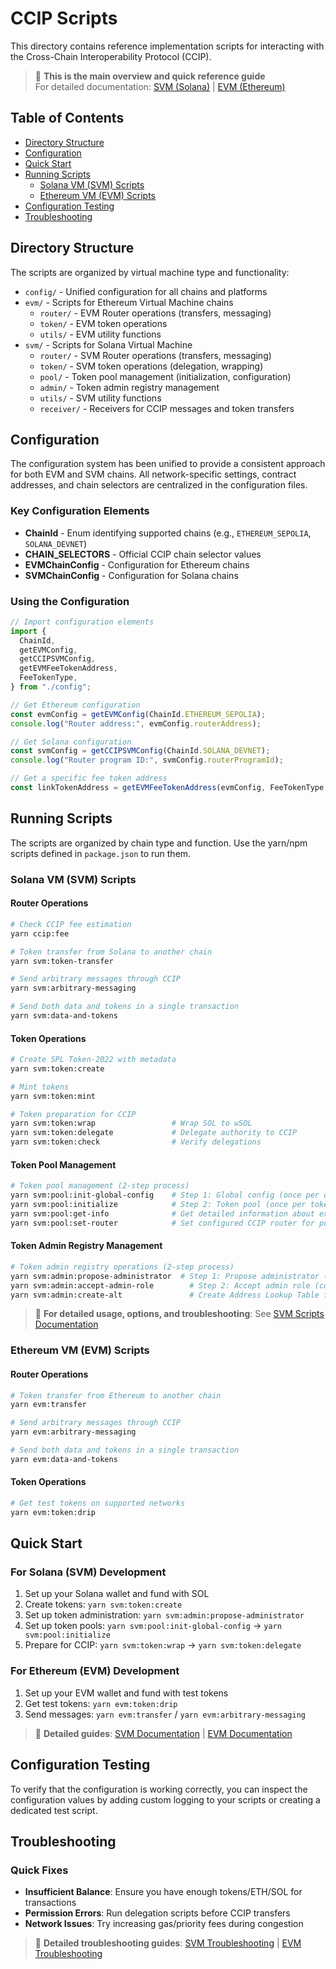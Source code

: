 # CCIP Scripts

This directory contains reference implementation scripts for interacting with the Cross-Chain Interoperability Protocol (CCIP).

> 🎯 **This is the main overview and quick reference guide**  
> For detailed documentation: [SVM (Solana)](./svm/README.md) | [EVM (Ethereum)](./evm/README.md)

## Table of Contents

- [Directory Structure](#directory-structure)
- [Configuration](#configuration)
- [Quick Start](#quick-start)
- [Running Scripts](#running-scripts)
  - [Solana VM (SVM) Scripts](#solana-vm-svm-scripts)
  - [Ethereum VM (EVM) Scripts](#ethereum-vm-evm-scripts)
- [Configuration Testing](#configuration-testing)
- [Troubleshooting](#troubleshooting)

## Directory Structure

The scripts are organized by virtual machine type and functionality:

- `config/` - Unified configuration for all chains and platforms
- `evm/` - Scripts for Ethereum Virtual Machine chains
  - `router/` - EVM Router operations (transfers, messaging)
  - `token/` - EVM token operations
  - `utils/` - EVM utility functions
- `svm/` - Scripts for Solana Virtual Machine
  - `router/` - SVM Router operations (transfers, messaging)
  - `token/` - SVM token operations (delegation, wrapping)
  - `pool/` - Token pool management (initialization, configuration)
  - `admin/` - Token admin registry management
  - `utils/` - SVM utility functions
  - `receiver/` - Receivers for CCIP messages and token transfers

## Configuration

The configuration system has been unified to provide a consistent approach for both EVM and SVM chains. All network-specific settings, contract addresses, and chain selectors are centralized in the configuration files.

### Key Configuration Elements

- **ChainId** - Enum identifying supported chains (e.g., `ETHEREUM_SEPOLIA`, `SOLANA_DEVNET`)
- **CHAIN_SELECTORS** - Official CCIP chain selector values
- **EVMChainConfig** - Configuration for Ethereum chains
- **SVMChainConfig** - Configuration for Solana chains

### Using the Configuration

```typescript
// Import configuration elements
import {
  ChainId,
  getEVMConfig,
  getCCIPSVMConfig,
  getEVMFeeTokenAddress,
  FeeTokenType,
} from "./config";

// Get Ethereum configuration
const evmConfig = getEVMConfig(ChainId.ETHEREUM_SEPOLIA);
console.log("Router address:", evmConfig.routerAddress);

// Get Solana configuration
const svmConfig = getCCIPSVMConfig(ChainId.SOLANA_DEVNET);
console.log("Router program ID:", svmConfig.routerProgramId);

// Get a specific fee token address
const linkTokenAddress = getEVMFeeTokenAddress(evmConfig, FeeTokenType.LINK);
```

## Running Scripts

The scripts are organized by chain type and function. Use the yarn/npm scripts defined in `package.json` to run them.

### Solana VM (SVM) Scripts

#### Router Operations

```bash
# Check CCIP fee estimation
yarn ccip:fee

# Token transfer from Solana to another chain
yarn svm:token-transfer

# Send arbitrary messages through CCIP
yarn svm:arbitrary-messaging

# Send both data and tokens in a single transaction
yarn svm:data-and-tokens
```

#### Token Operations

```bash
# Create SPL Token-2022 with metadata
yarn svm:token:create

# Mint tokens
yarn svm:token:mint

# Token preparation for CCIP
yarn svm:token:wrap                 # Wrap SOL to wSOL
yarn svm:token:delegate             # Delegate authority to CCIP
yarn svm:token:check                # Verify delegations
```

#### Token Pool Management

```bash
# Token pool management (2-step process)
yarn svm:pool:init-global-config    # Step 1: Global config (once per deployment)
yarn svm:pool:initialize            # Step 2: Token pool (once per token)
yarn svm:pool:get-info              # Get detailed information about existing pools
yarn svm:pool:set-router            # Set configured CCIP router for pool (owner only)
```

#### Token Admin Registry Management

```bash
# Token admin registry operations (2-step process)
yarn svm:admin:propose-administrator  # Step 1: Propose administrator (mint authority only)
yarn svm:admin:accept-admin-role        # Step 2: Accept admin role (completes two-step process)
yarn svm:admin:create-alt               # Create Address Lookup Table for token pool operations
```

> 📖 **For detailed usage, options, and troubleshooting**: See [SVM Scripts Documentation](./svm/README.md)

### Ethereum VM (EVM) Scripts

#### Router Operations

```bash
# Token transfer from Ethereum to another chain
yarn evm:transfer

# Send arbitrary messages through CCIP
yarn evm:arbitrary-messaging

# Send both data and tokens in a single transaction
yarn evm:data-and-tokens
```

#### Token Operations

```bash
# Get test tokens on supported networks
yarn evm:token:drip
```

## Quick Start

### For Solana (SVM) Development

1. Set up your Solana wallet and fund with SOL
2. Create tokens: `yarn svm:token:create`
3. Set up token administration: `yarn svm:admin:propose-administrator`
4. Set up token pools: `yarn svm:pool:init-global-config` → `yarn svm:pool:initialize`
5. Prepare for CCIP: `yarn svm:token:wrap` → `yarn svm:token:delegate`

### For Ethereum (EVM) Development

1. Set up your EVM wallet and fund with test tokens
2. Get test tokens: `yarn evm:token:drip`
3. Send messages: `yarn evm:transfer` / `yarn evm:arbitrary-messaging`

> 📖 **Detailed guides**: [SVM Documentation](./svm/README.md) | [EVM Documentation](./evm/README.md)

## Configuration Testing

To verify that the configuration is working correctly, you can inspect the configuration values by adding custom logging to your scripts or creating a dedicated test script.

## Troubleshooting

### Quick Fixes

- **Insufficient Balance**: Ensure you have enough tokens/ETH/SOL for transactions
- **Permission Errors**: Run delegation scripts before CCIP transfers
- **Network Issues**: Try increasing gas/priority fees during congestion

> 🔧 **Detailed troubleshooting guides**: [SVM Troubleshooting](./svm/README.md#troubleshooting) | [EVM Troubleshooting](./evm/README.md)
